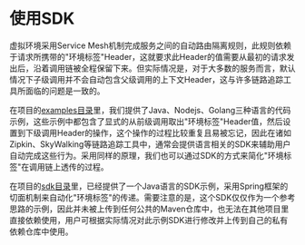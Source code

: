 # 使用SDK

虚拟环境采用Service Mesh机制完成服务之间的自动路由隔离规则，此规则依赖于请求所携带的"环境标签"Header，这就要求此Header的值需要从最初的请求发出后，沿着调用链被全程保留下来。但实际情况是，对于大多数的服务而言，默认情况下子级调用并不会自动包含父级调用的上下文Header，这与许多链路追踪工具所面临的问题是一致的。

在项目的[examples目录](https://github.com/alibaba/virtual-environment/tree/master/examples)里，我们提供了Java、Nodejs、Golang三种语言的代码示例，这些示例中都包含了显式的从前级调用取出"环境标签"Header值，然后设置到下级调用Header的操作，这个操作的过程比较重复且易被忘记，因此在诸如Zipkin、SkyWalking等链路追踪工具中，通常会提供语言相关的SDK来辅助用户自动完成这些行为。采用同样的原理，我们也可以通过SDK的方式来简化"环境标签"在调用链上透传的过程。

在项目的[sdk目录](https://github.com/alibaba/virtual-environment/tree/master/sdk/java)里，已经提供了一个Java语言的SDK示例，采用Spring框架的切面机制来自动化"环境标签"的传递。需要注意的是，这个SDK仅仅作为一个参考思路的示例，因此并未被上传到任何公共的Maven仓库中，也无法在其他项目里直接依赖使用，用户可根据实际情况对此示例SDK进行修改并上传到自己的私有依赖仓库中使用。
